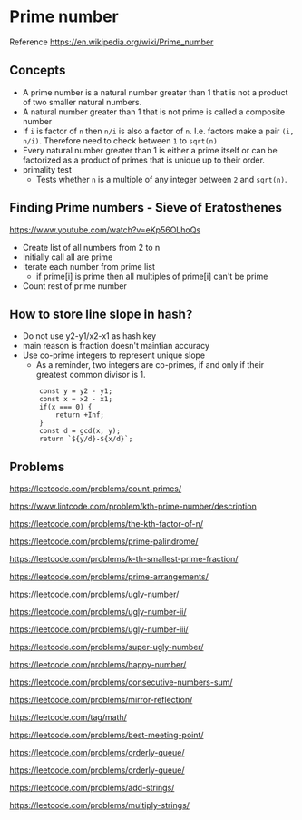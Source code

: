 # Prime number
Reference https://en.wikipedia.org/wiki/Prime_number
## Concepts
- A prime number is a natural number greater than 1 that is not a product of two smaller natural numbers.
- A natural number greater than 1 that is not prime is called a composite number
- If `i` is factor of `n` then `n/i` is also a factor of `n`. I.e. factors make a pair `(i, n/i)`. Therefore need to check between `1` to `sqrt(n)` 
- Every natural number greater than 1 is either a prime itself or can be factorized as a product of primes that is unique up to their order.
- primality test
    - Tests whether `n` is a multiple of any integer between `2` and `sqrt(n)`.
## Finding Prime numbers - Sieve of Eratosthenes
https://www.youtube.com/watch?v=eKp56OLhoQs
- Create list of all numbers from 2 to n
- Initially call all are prime
- Iterate each number from prime list
    - if prime[i] is prime then all multiples of prime[i] can't be prime
- Count rest of prime number
## How to store line slope in hash?
- Do not use y2-y1/x2-x1 as hash key
- main reason is fraction doesn't maintian accuracy 
- Use co-prime integers to represent unique slope
    - As a reminder, two integers are co-primes, if and only if their greatest common divisor is 1.
    ```
        const y = y2 - y1;
        const x = x2 - x1;
        if(x === 0) {
            return +Inf;
        }
        const d = gcd(x, y);
        return `${y/d}-${x/d}`;
    ``` 

## Problems
https://leetcode.com/problems/count-primes/

https://www.lintcode.com/problem/kth-prime-number/description

https://leetcode.com/problems/the-kth-factor-of-n/

https://leetcode.com/problems/prime-palindrome/

https://leetcode.com/problems/k-th-smallest-prime-fraction/

https://leetcode.com/problems/prime-arrangements/

https://leetcode.com/problems/ugly-number/

https://leetcode.com/problems/ugly-number-ii/

https://leetcode.com/problems/ugly-number-iii/

https://leetcode.com/problems/super-ugly-number/

https://leetcode.com/problems/happy-number/

https://leetcode.com/problems/consecutive-numbers-sum/

https://leetcode.com/problems/mirror-reflection/

https://leetcode.com/tag/math/

https://leetcode.com/problems/best-meeting-point/

https://leetcode.com/problems/orderly-queue/

https://leetcode.com/problems/orderly-queue/

https://leetcode.com/problems/add-strings/

https://leetcode.com/problems/multiply-strings/

